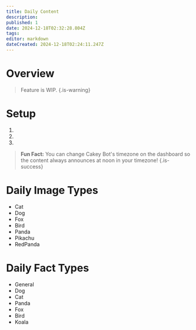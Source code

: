 ```yaml
---
title: Daily Content
description: 
published: 1
date: 2024-12-18T02:32:28.804Z
tags: 
editor: markdown
dateCreated: 2024-12-18T02:24:11.247Z
---
```


# Overview
> Feature is WIP.
{.is-warning}

# Setup
1) 
2) 
3) 

> **Fun Fact:** You can change Cakey Bot's timezone on the dashboard so the content always announces at noon in your timezone!
{.is-success}

# Daily Image Types
* Cat
* Dog
* Fox
* Bird
* Panda
* Pikachu
* RedPanda

# Daily Fact Types
* General
* Dog
* Cat
* Panda
* Fox
* Bird
* Koala
